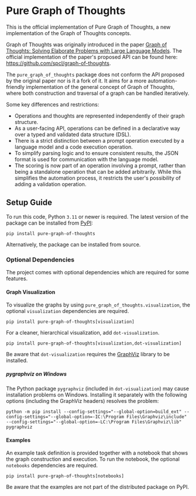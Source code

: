 # Pure Graph of Thoughts
This is the official implementation of Pure Graph of Thoughts, a new implementation of the Graph of Thoughts concepts.

Graph of Thoughts was originally introduced in the paper
[Graph of Thoughts: Solving Elaborate Problems with Large Language Models](https://arxiv.org/pdf/2308.09687.pdf).
The official implementation of the paper's proposed API can be found here: https://github.com/spcl/graph-of-thoughts.

The `pure_graph_of_thoughts` package does not conform the API proposed by the original paper nor is it a fork of it.
It aims for a more automation-friendly implementation of the general concept of Graph of Thoughts,
where both construction and traversal of a graph can be handled iteratively.

Some key differences and restrictions:
- Operations and thoughts are represented independently of their graph structure.
- As a user-facing API, operations can be defined in a declarative way over a typed and validated data structure (DSL).
- There is a strict distinction between a prompt operation executed by a language model and a code execution operation.
- To simplify parsing logic and to ensure consistent results, the JSON format is used for communication with the language model.
- The scoring is now part of an operation involving a prompt, rather than being a standalone operation that can be added arbitrarily.
  While this simplifies the automation process, it restricts the user's possibility of adding a validation operation.

## Setup Guide
To run this code, Python `3.11` or newer is required.
The latest version of the package can be installed from [PyPI](https://pypi.org/project/pure-graph-of-thoughts/):
```shell
pip install pure-graph-of-thoughts
```
Alternatively, the package can be installed from source.

### Optional Dependencies
The project comes with optional dependencies which are required for some features.

#### Graph Visualization
To visualize the graphs by using `pure_graph_of_thoughts.visualization`, 
the optional `visualization` dependencies are required.
```shell
pip install pure-graph-of-thoughts[visualization]
```
For a cleaner, hierarchical visualization, add `dot-visualization`.
```shell
pip install pure-graph-of-thoughts[visualization,dot-visualization]
```
Be aware that `dot-visualization` requires the [GraphViz](https://graphviz.org/) library to be installed.

##### pygraphviz on Windows
The Python package `pygraphviz` (included in `dot-visualization`) may cause installation problems on Windows.
Installing it separately with the following options (including the GraphViz headers) resolves the problem:
```shell
python -m pip install --config-settings="--global-option=build_ext" --config-settings="--global-option=-IC:\Program Files\Graphviz\include" --config-settings="--global-option=-LC:\Program Files\Graphviz\lib" pygraphviz
```

#### Examples
An example task definition is provided together with a notebook 
that shows the graph construction and execution.
To run the notebook, the optional `notebooks` dependencies are required.
```shell
pip install pure-graph-of-thoughts[notebooks]
```
Be aware that the examples are not part of the distributed package on PyPI.

